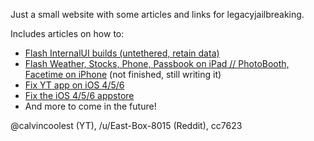 Just a small website with some articles and links for legacyjailbreaking.

Includes articles on how to:

- [Flash InternalUI builds (untethered, retain data)](https://cc7623.github.io/internaluifirmware.html)
- [Flash Weather, Stocks, Phone, Passbook on iPad // PhotoBooth, Facetime on iPhone](https://cc7623.github.io/unsupportedapps.html) (not finished, still writing it)
- [Fix YT app on iOS 4/5/6](https://cc7623.github.io/tuberepair)
- [Fix the iOS 4/5/6 appstore](https://cc7623.github.io/storebroken)
- And more to come in the future!


@calvincoolest (YT), /u/East-Box-8015 (Reddit), cc7623
